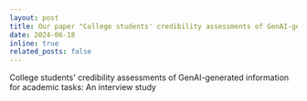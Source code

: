 ```yaml
---
layout: post
title: Our paper "College students' credibility assessments of GenAI-generated information for academic tasks: An interview study" has been accepted for publication. <a href="https://scholar.google.com/citations?user=p5_1GbgAAAAJ&hl=en">Google Scholar</a>
date: 2024-06-18
inline: true
related_posts: false
---
```


College students' credibility assessments of GenAI-generated information for academic tasks: An interview study
